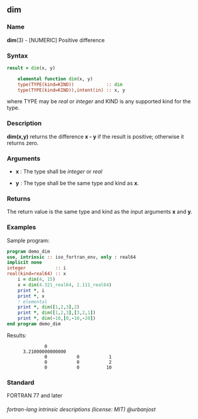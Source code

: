 ## dim

### **Name**

**dim**(3) - \[NUMERIC\] Positive difference

### **Syntax**

```fortran
result = dim(x, y)

    elemental function dim(x, y)
    type(TYPE(kind=KIND))            :: dim
    type(TYPE(kind=KIND)),intent(in) :: x, y
```

where TYPE may be _real_ or _integer_ and KIND is any supported kind for the type.

### **Description**

**dim(x,y)** returns the difference **x - y** if the result is positive;
otherwise it returns zero.

### **Arguments**

- **x**
  : The type shall be _integer_ or _real_

- **y**
  : The type shall be the same type and kind as **x**.

### **Returns**

The return value is the same type and kind as the input arguments **x** and **y**.

### **Examples**

Sample program:

```fortran
program demo_dim
use, intrinsic :: iso_fortran_env, only : real64
implicit none
integer           :: i
real(kind=real64) :: x
    i = dim(4, 15)
    x = dim(4.321_real64, 1.111_real64)
    print *, i
    print *, x
    ! elemental
    print *, dim([1,2,3],2)
    print *, dim([1,2,3],[3,2,1])
    print *, dim(-10,[0,-10,-20])
end program demo_dim
```

Results:

```text
              0
      3.21000000000000
              0           0           1
              0           0           2
              0           0          10
```

### **Standard**

FORTRAN 77 and later

###### fortran-lang intrinsic descriptions (license: MIT) @urbanjost
